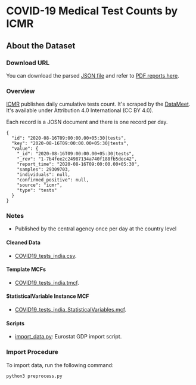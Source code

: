 # COVID-19 Medical Test Counts by ICMR


## About the Dataset

### Download URL
You can download the parsed [JSON file](https://github.com/datameet/covid19/blob/master/data/icmr_testing_status.json) and refer to [PDF reports here](https://github.com/datameet/covid19/tree/master/downloads/icmr-backup).



### Overview
[ICMR](https://www.icmr.gov.in/) publishes daily cumulative tests count. It's scraped by the [DataMeet](https://github.com/datameet/covid19). It's available under Attribution 4.0 International (CC BY 4.0).


Each record is a JOSN document and there is one record per day.

```
{
  "id": "2020-08-16T09:00:00.00+05:30|tests",
  "key": "2020-08-16T09:00:00.00+05:30|tests",
  "value": {
    "_id": "2020-08-16T09:00:00.00+05:30|tests",
    "_rev": "1-7b4fee2c24987134a740f188fb5dec42",
    "report_time": "2020-08-16T09:00:00.00+05:30",
    "samples": 29309703,
    "individuals": null,
    "confirmed_positive": null,
    "source": "icmr",
    "type": "tests"
  }
}
```

### Notes
- Published by the central agency once per day at the country level

#### Cleaned Data
- [COVID19_tests_india.csv](COVID19_tests_india.csv).

#### Template MCFs
- [COVID19_tests_india.tmcf](COVID19_tests_india.tmcf).

#### StatisticalVariable Instance MCF
- [COVID19_tests_india_StatisticalVariables.mcf](COVID19_tests_india_StatisticalVariables.mcf).

#### Scripts
- [import_data.py](import_data.py): Eurostat GDP import script.


### Import Procedure

To import data, run the following command:

```
python3 preprocess.py
```